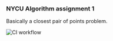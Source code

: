 ### NYCU Algorithm assignment 1

Basically a closest pair of points problem.

![CI workflow](https://github.com/jason-ntu/closestPair/actions/workflows/CI.yml/badge.svg)